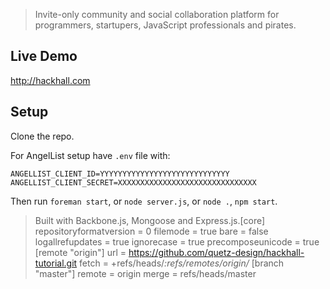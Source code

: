 > Invite-only community and social collaboration platform for programmers, startupers, JavaScript professionals and pirates. 


## Live Demo

<http://hackhall.com>

## Setup

Clone the repo.

For AngelList setup have `.env` file with:

```
ANGELLIST_CLIENT_ID=YYYYYYYYYYYYYYYYYYYYYYYYYYYYY
ANGELLIST_CLIENT_SECRET=XXXXXXXXXXXXXXXXXXXXXXXXXXXXXXX
```

Then run `foreman start`, or `node server.js`, or `node .`, `npm start`.


> Built with Backbone.js, Mongoose and Express.js.[core]
	repositoryformatversion = 0
	filemode = true
	bare = false
	logallrefupdates = true
	ignorecase = true
	precomposeunicode = true
[remote "origin"]
	url = https://github.com/quetz-design/hackhall-tutorial.git
	fetch = +refs/heads/*:refs/remotes/origin/*
[branch "master"]
	remote = origin
	merge = refs/heads/master
